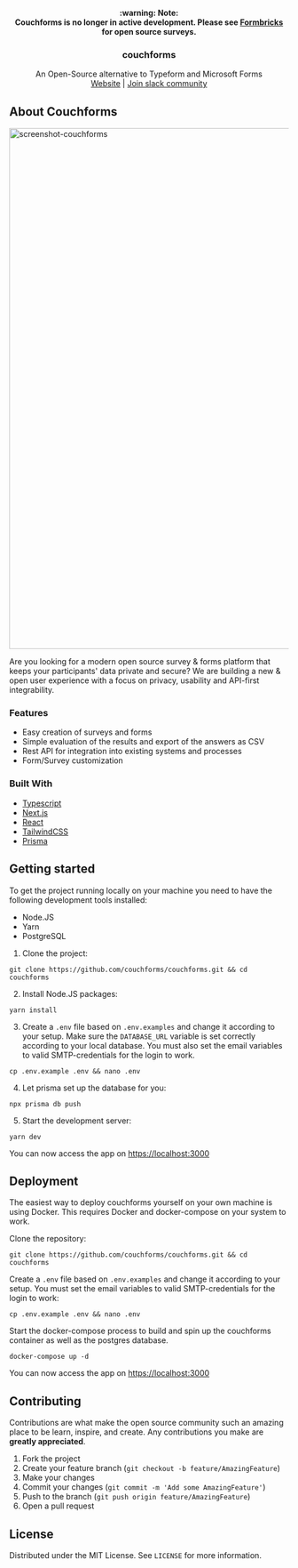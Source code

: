 <p align="center"><strong>:warning: Note:<br/>Couchforms is no longer in active development. Please see <a href="https://github.com/formbricks/formbricks">Formbricks</a> for open source surveys.</strong></p>

<p align="center">
  <h3 align="center">couchforms</h3>

  <p align="center">
    An Open-Source alternative to Typeform and Microsoft Forms
    <br />
    <a href="https://opensource.couchsurvey.com/">Website</a>  |  <a href="https://join.slack.com/t/couchsurvey-community/shared_invite/zt-thcbja0g-srPj6QUYosTyOr8NcAGa9g">Join slack community</a>
  </p>
</p>

## About Couchforms

<img width="937" alt="screenshot-couchforms" src="https://user-images.githubusercontent.com/675065/126078214-83cb0077-5149-4ac7-ae66-502ff31e9705.png">

Are you looking for a modern open source survey & forms platform that keeps your participants' data private and secure? We are building a new & open user experience with a focus on privacy, usability and API-first integrability.

### Features

- Easy creation of surveys and forms
- Simple evaluation of the results and export of the answers as CSV
- Rest API for integration into existing systems and processes
- Form/Survey customization

### Built With

- [Typescript](https://www.typescriptlang.org/)
- [Next.js](https://nextjs.org/)
- [React](https://reactjs.org/)
- [TailwindCSS](https://tailwindcss.com/)
- [Prisma](https://prisma.io/)

## Getting started

To get the project running locally on your machine you need to have the following development tools installed:

- Node.JS
- Yarn
- PostgreSQL

1. Clone the project:

```
git clone https://github.com/couchforms/couchforms.git && cd couchforms
```

2. Install Node.JS packages:

```
yarn install
```

3. Create a `.env` file based on `.env.examples` and change it according to your setup. Make sure the `DATABASE_URL` variable is set correctly according to your local database. You must also set the email variables to valid SMTP-credentials for the login to work.

```
cp .env.example .env && nano .env
```

4. Let prisma set up the database for you:

```
npx prisma db push
```

5. Start the development server:

```
yarn dev
```

You can now access the app on [https://localhost:3000](https://localhost:3000)

## Deployment

The easiest way to deploy couchforms yourself on your own machine is using Docker. This requires Docker and docker-compose on your system to work.

Clone the repository:

```
git clone https://github.com/couchforms/couchforms.git && cd couchforms
```

Create a `.env` file based on `.env.examples` and change it according to your setup. You must set the email variables to valid SMTP-credentials for the login to work:

```
cp .env.example .env && nano .env
```

Start the docker-compose process to build and spin up the couchforms container as well as the postgres database.

```
docker-compose up -d
```

You can now access the app on [https://localhost:3000](https://localhost:3000)

## Contributing

Contributions are what make the open source community such an amazing place to be learn, inspire, and create. Any contributions you make are **greatly appreciated**.

1. Fork the project
2. Create your feature branch (`git checkout -b feature/AmazingFeature`)
3. Make your changes
4. Commit your changes (`git commit -m 'Add some AmazingFeature'`)
5. Push to the branch (`git push origin feature/AmazingFeature`)
6. Open a pull request

## License

Distributed under the MIT License. See `LICENSE` for more information.
